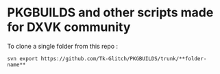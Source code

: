 # PKGBUILDS and other scripts made for DXVK community

To clone a single folder from this repo :
```
svn export https://github.com/Tk-Glitch/PKGBUILDS/trunk/**folder-name**
```
